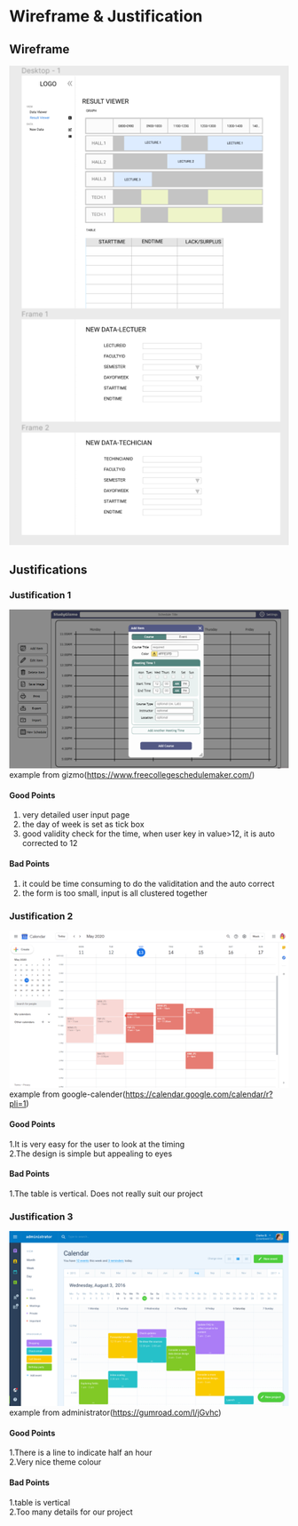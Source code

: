 # Wireframe & Justification


## Wireframe

![Wireframe](assets/resultviewer-wireframe.PNG)

## Justifications

### Justification 1

![Justificaiton1](assets/Gizmo.PNG)
example from gizmo(https://www.freecollegeschedulemaker.com/)

#### Good Points

1. very detailed user input page
2. the day of week is set as tick box</br>
3. good validity check for the time, when user key in value>12, it is auto corrected to 12

#### Bad Points

1. it could be time consuming to do the validitation and the auto correct
2. the form is too small, input is all clustered together
### Justification 2
![Justificaiton2](assets/google-calendar.png)
example from google-calender(https://calendar.google.com/calendar/r?pli=1)
#### Good Points
1.It is very easy for the user to look at the timing</br>
2.The design is simple but appealing to eyes</br>
#### Bad Points
1.The table is vertical. Does not really suit our project</br>


### Justification 3
![Justificaiton3](assets/xdguru-administrator-ui-today.png)
example from administrator(https://gumroad.com/l/jGvhc)
#### Good Points
1.There is a line to indicate half an hour</br>
2.Very nice theme colour</br>
#### Bad Points
1.table is vertical</br>
2.Too many details for our project</br>
